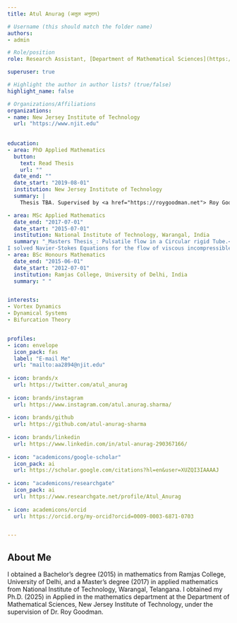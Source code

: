 ```yaml
---
title: Atul Anurag (अतुल अनुराग)

# Username (this should match the folder name)
authors:
- admin

# Role/position
role: Research Assistant, [Department of Mathematical Sciences](https://math.njit.edu/)

superuser: true

# Highlight the author in author lists? (true/false)
highlight_name: false

# Organizations/Affiliations
organizations:
- name: New Jersey Institute of Technology
  url: "https://www.njit.edu"
  
  
education:
- area: PhD Applied Mathematics
  button:
    text: Read Thesis
    url: ""
  date_end: ""
  date_start: "2019-08-01"
  institution: New Jersey Institute of Technology
  summary: |
    Thesis TBA. Supervised by <a href="https://roygoodman.net"> Roy Goodman</a>

- area: MSc Applied Mathematics
  date_end: "2017-07-01"
  date_start: "2015-07-01"
  institution: National Institute of Technology, Warangal, India
  summary: "_Masters Thesis_: Pulsatile flow in a Circular rigid Tube.<br />
I solved Navier-Stokes Equations for the flow of viscous incompressible fluids. I also wrote a C++ program for the graphical analysis of the topic."
- area: BSc Honours Mathematics
  date_end: "2015-06-01"
  date_start: "2012-07-01"
  institution: Ramjas College, University of Delhi, India
  summary: " "


interests:
- Vortex Dynamics
- Dynamical Systems
- Bifurcation Theory


profiles:
- icon: envelope
  icon_pack: fas
  label: "E-mail Me"
  url: "mailto:aa2894@njit.edu"
  
- icon: brands/x
  url: https://twitter.com/atul_anurag
  
- icon: brands/instagram
  url: https://www.instagram.com/atul.anurag.sharma/
  
- icon: brands/github
  url: https://github.com/atul-anurag-sharma
  
- icon: brands/linkedin
  url: https://www.linkedin.com/in/atul-anurag-290367166/
  
- icon: "academicons/google-scholar"
  icon_pack: ai
  url: https://scholar.google.com/citations?hl=en&user=XUZQI3IAAAAJ
  
- icon: "academicons/researchgate"  
  icon_pack: ai
  url: https://www.researchgate.net/profile/Atul_Anurag
  
- icon: academicons/orcid
  url: https://orcid.org/my-orcid?orcid=0009-0003-6871-0703


---
```


## About Me
I obtained a Bachelor’s degree (2015) in mathematics from <a href="https://ramjas.du.ac.in/college/web/index.php?r=department/department-of-mathematics" style="text-decoration: none; color: navy blue;">Ramjas College, University of Delhi</a>, and a Master’s degree (2017) in applied mathematics from <a href="https://www.nitw.ac.in/math" style="text-decoration: none; color: navy blue;">National Institute of Technology, Warangal, Telangana</a>. I obtained my Ph.D. (2025) in Applied in the mathematics department at the <a href="https://math.njit.edu" style="text-decoration: none; color: navy blue;">Department of Mathematical Sciences, New Jersey Institute of Technology</a>, under the supervision of <a href="https://roygoodman.net" style="text-decoration: none; color: navy blue;">Dr. Roy Goodman</a>.




